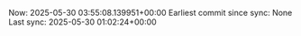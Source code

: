 Now: 2025-05-30 03:55:08.139951+00:00 Earliest commit since sync: None Last sync: 2025-05-30 01:02:24+00:00
